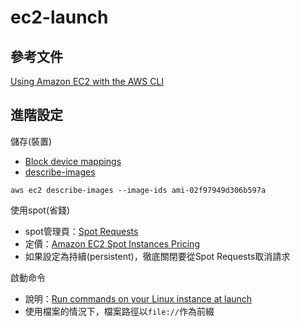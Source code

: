 # ec2-launch

## 參考文件
[Using Amazon EC2 with the AWS CLI](https://docs.aws.amazon.com/cli/latest/userguide/cli-services-ec2.html)
## 進階設定
儲存(裝置)
 * [Block device mappings](https://docs.aws.amazon.com/AWSEC2/latest/UserGuide/block-device-mapping-concepts.html)
 * [describe-images](https://docs.aws.amazon.com/cli/latest/reference/ec2/describe-images.html)
 ```
 aws ec2 describe-images --image-ids ami-02f97949d306b597a
 ```

使用spot(省錢)
 * spot管理頁：[Spot Requests](https://console.aws.amazon.com/ec2/home#SpotInstances)
 * 定價：[Amazon EC2 Spot Instances Pricing](https://aws.amazon.com/ec2/spot/pricing/)
 * 如果設定為持續(persistent)，徹底關閉要從Spot Requests取消請求

啟動命令
 * 說明：[Run commands on your Linux instance at launch](https://docs.aws.amazon.com/AWSEC2/latest/UserGuide/user-data.html)
 * 使用檔案的情況下，檔案路徑以`file://`作為前綴
